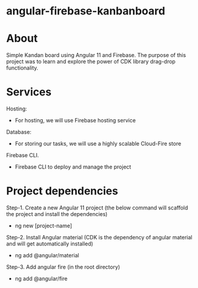 # angular-firebase-kanbanboard

# About
Simple Kandan board using Angular 11 and Firebase. 
The purpose of this project was to learn and explore the power of CDK library drag-drop functionality. 

# Services 
Hosting:
- For hosting, we will use Firebase hosting service

Database:
- For storing our tasks, we will use a highly scalable Cloud-Fire store

Firebase CLI.
- Firebase CLI to deploy and manage the project


# Project dependencies
Step-1. Create a new Angular 11 project (the below command will scaffold the project and install the dependencies)
- ng new [project-name]

Step-2. Install Angular material (CDK is the dependency of angular material and will get automatically installed)
- ng add @angular/material

Step-3. Add angular fire (in the root directory) 
- ng add @angular/fire
